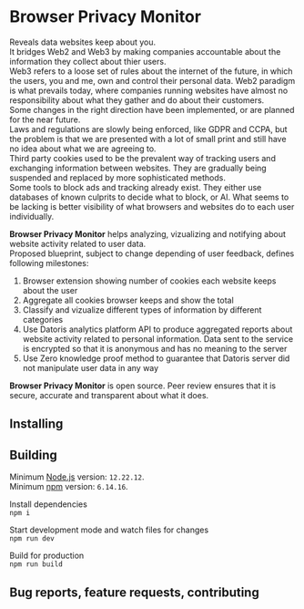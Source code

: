 # **Browser Privacy Monitor**
Reveals data websites keep about you.  
It bridges Web2 and Web3 by making companies accountable about the information they collect about thier users.  
Web3 refers to a loose set of rules about the internet of the future, in which the users, you and me, own and control their personal data. Web2 paradigm is what prevails today, where companies running websites have almost no responsibility about what they gather and do about their customers.  
Some changes in the right direction have been implemented, or are planned for the near future.  
Laws and regulations are slowly being enforced, like GDPR and CCPA, but the problem is that we are presented with a lot of small print and still have no idea about what we are agreeing to.  
Third party cookies used to be the prevalent way of tracking users and exchanging information between websites. They are gradually being suspended and replaced by more sophisticated methods.  
Some tools to block ads and tracking already exist. They either use databases of known culprits to decide what to block, or AI. What seems to be lacking is better visibility of what browsers and websites do to each user individually.  
  
**Browser Privacy Monitor** helps analyzing, vizualizing and notifying about website activity related to user data.  
Proposed blueprint, subject to change depending of user feedback, defines following milestones:  
1. Browser extension showing number of cookies each website keeps about the user
2. Aggregate all cookies browser keeps and show the total
3. Classify and vizualize different types of information by different categories
4. Use Datoris analytics platform API to produce aggregated reports about website activity related to personal information. Data sent to the service is encrypted so that it is anonymous and has no meaning to the server
5. Use Zero knowledge proof method to guarantee that Datoris server did not manipulate user data in any way
  
**Browser Privacy Monitor** is open source. Peer review ensures that it is secure, accurate and transparent about what it does.  

## Installing

## Building

Minimum [Node.js](nodejs.org) version: `12.22.12`.  
Minimum [npm](npmjs.com) version: `6.14.16`.

Install dependencies  
`npm i`

Start development mode and watch files for changes  
`npm run dev`

Build for production  
`npm run build`

## Bug reports, feature requests, contributing
